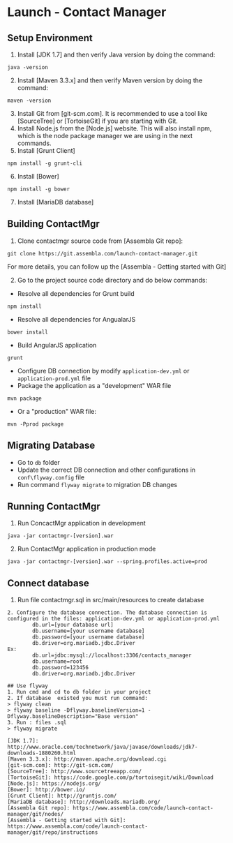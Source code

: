 Launch - Contact Manager
========================

## Setup Environment
1. Install [JDK 1.7] and then verify Java version by doing the command:
```
java -version
```
2. Install [Maven 3.3.x] and then verify Maven version by doing the command:
```
maven -version
```
3. Install Git from [git-scm.com]. It is recommended to use a tool like [SourceTree] 
or [TortoiseGit] if you are starting with Git.
4. Install Node.js from the [Node.js] website. This will also install npm, which is 
the node package manager we are using in the next commands.
5. Install [Grunt Client]
```
npm install -g grunt-cli
```
6. Install [Bower]
```
npm install -g bower
```
7. Install [MariaDB database]

## Building ContactMgr
1. Clone contactmgr source code from [Assembla Git repo]:
```
git clone https://git.assembla.com/launch-contact-manager.git
```
For more details, you can follow up the [Assembla - Getting started with Git]

2. Go to the project source code directory and do below commands:
- Resolve all dependencies for Grunt build
```
npm install
```

- Resolve all dependencies for AngualarJS
```
bower install
```
- Build AngularJS application
```
grunt
```
- Configure DB connection by modify ```application-dev.yml``` or ```application-prod.yml``` file
- Package the application as a "development" WAR file
```
mvn package
```
- Or a "production" WAR file:
```
mvn -Pprod package
```

## Migrating Database
- Go to ```db``` folder
- Update the correct DB connection and other configurations in ```conf\flyway.config``` file
- Run command ```flyway migrate``` to migration DB changes

## Running ContactMgr
1. Run ConcactMgr application in development 
```
java -jar contactmgr-[version].war
```
2. Run ContactMgr application in production mode
```
java -jar contactmgr-[version].war --spring.profiles.active=prod
```
## Connect database
1. Run file contactmgr.sql in src/main/resources to create database
```
2. Configure the database connection. The database connection is configured in the files: application-dev.yml or application-prod.yml
		db.url=[your database url]
		db.username=[your username database]
		db.password=[your username database]
		db.driver=org.mariadb.jdbc.Driver
Ex:
        db.url=jdbc:mysql://localhost:3306/contacts_manager
        db.username=root
        db.password=123456
        db.driver=org.mariadb.jdbc.Driver

## Use flyway
1. Run cmd and cd to db folder in your project
2. If database  existed you must run command:
> flyway clean
> flyway baseline -Dflyway.baselineVersion=1 -Dflyway.baselineDescription="Base version" 
3. Run : files .sql
> flyway migrate

[JDK 1.7]: http://www.oracle.com/technetwork/java/javase/downloads/jdk7-downloads-1880260.html
[Maven 3.3.x]: http://maven.apache.org/download.cgi
[git-scm.com]: http://git-scm.com/
[SourceTree]: http://www.sourcetreeapp.com/
[TortoiseGit]: https://code.google.com/p/tortoisegit/wiki/Download
[Node.js]: https://nodejs.org/
[Bower]: http://bower.io/
[Grunt Client]: http://gruntjs.com/
[MariaDB database]: http://downloads.mariadb.org/
[Assembla Git repo]: https://www.assembla.com/code/launch-contact-manager/git/nodes/
[Assembla - Getting started with Git]: https://www.assembla.com/code/launch-contact-manager/git/repo/instructions

